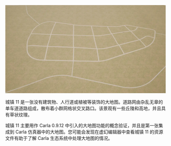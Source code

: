 

![Town11](img/catalogue/maps/town11/town11.webp)


城镇 11 是一张没有建筑物、人行道或植被等装饰的大地图。道路网由杂乱无章的单车道道路组成，散布着小群网格状交叉路口。该景观有一些丘陵和高地，并且具有草状纹理。

城镇 11 主要用作 Carla 0.9.12 中引入的大地图功能的概念验证，并且是第一张集成到 Carla 仿真器中的大地图。您可能会发现在虚幻编辑器中查看城镇 11 的资源文件有助于了解 Carla 生态系统中处理大地图的情况。